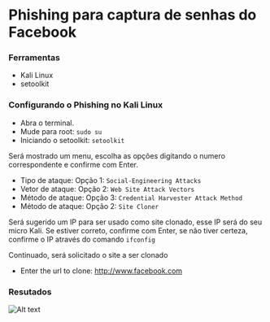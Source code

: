 # Phishing para captura de senhas do Facebook

### Ferramentas

- Kali Linux
- setoolkit

### Configurando o Phishing no Kali Linux

- Abra o terminal.
- Mude para root: ``` sudo su ```
- Iniciando o setoolkit: ``` setoolkit ```

Será mostrado um menu, escolha as opções digitando o numero correspondente e confirme com Enter.

- Tipo de ataque: Opção 1: ``` Social-Engineering Attacks ```
- Vetor de ataque: Opção 2: ``` Web Site Attack Vectors ```
- Método de ataque: Opção 3: ```Credential Harvester Attack Method ```
- Método de ataque: Opção 2: ``` Site Cloner ```

Será sugerido um IP para ser usado como site clonado, esse IP será do seu micro Kali.
Se estiver correto, confirme com Enter, se não tiver certeza, confirme o IP através do comando ``` ifconfig ```

Continuado, será solicitado o site a ser clonado
- Enter the url to clone: http://www.facebook.com


### Resutados

![Alt text](./passwd.png "Optional title")
